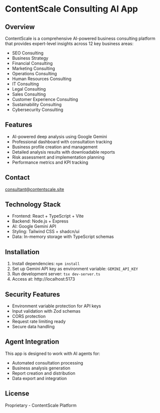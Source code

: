 # ContentScale Consulting AI App

## Overview
ContentScale is a comprehensive AI-powered business consulting platform that provides expert-level insights across 12 key business areas:

- SEO Consulting
- Business Strategy
- Financial Consulting
- Marketing Consulting
- Operations Consulting
- Human Resources Consulting
- IT Consulting
- Legal Consulting
- Sales Consulting
- Customer Experience Consulting
- Sustainability Consulting
- Cybersecurity Consulting

## Features
- AI-powered deep analysis using Google Gemini
- Professional dashboard with consultation tracking
- Business profile creation and management
- Detailed analysis results with downloadable reports
- Risk assessment and implementation planning
- Performance metrics and KPI tracking

## Contact
consultant@contentscale.site

## Technology Stack
- Frontend: React + TypeScript + Vite
- Backend: Node.js + Express
- AI: Google Gemini API
- Styling: Tailwind CSS + shadcn/ui
- Data: In-memory storage with TypeScript schemas

## Installation
1. Install dependencies: `npm install`
2. Set up Gemini API key as environment variable: `GEMINI_API_KEY`
3. Run development server: `tsx dev-server.ts`
4. Access at: http://localhost:5173

## Security Features
- Environment variable protection for API keys
- Input validation with Zod schemas
- CORS protection
- Request rate limiting ready
- Secure data handling

## Agent Integration
This app is designed to work with AI agents for:
- Automated consultation processing
- Business analysis generation
- Report creation and distribution
- Data export and integration

## License
Proprietary - ContentScale Platform